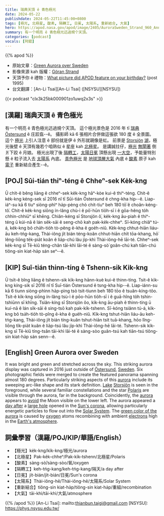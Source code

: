 ```yaml
---
title: 瑞典天頂 ê 青色極光
date: 2024-05-22
publishdate: 2024-05-22T11:45:00+0800
tags: [極光, 北極星, 酸素, 隔轉工, 日冕, 太陽系, 重新結合, 大氣]
hero: https://apod.nasa.gov/apod/image/2405/AuroraSweden_Strand_960_Annotated.jpg
summary: 有一个明亮 ê 青色極光迒過規个天頂。
categories: [podcast]
vocals: [阿錕]
---
```


{{% apod %}}

- 原始文章：[Green Aurora over Sweden](https://apod.nasa.gov/apod/ap240522.html)
- 影像來源 kah 版權：[Göran Strand](http://www.astrofotografen.se/)
- 天頂予你 ê 禮物：[What picture did APOD feature on your birthday?](https://apod.nasa.gov/apod/calendar/allyears.html) (post 1995)
- 台文翻譯：[An-Li Tsai][An-Li Tsai] ([NSYSU][NSYSU])

{{< podcast "clx3k25bk000901zo1uwq2x3s" >}}

## [漢羅] 瑞典天頂 ê 青色極光
有一个明亮 ê 青色極光迒過規个天頂。
這个極光景色是 2016 年 tī [瑞典][Sweden] [Östersund][Östersund] ê 庄跤翕--ê。
攝影師 kā 6 張相片合併做這張欲 180 度 ê 全景圖。
這个 [極光][aurora 1] 上引人注意 ê 部份就是伊 ê 外形就親像是虹。
前景是 [Storsjön][Storsjön] [湖][Lake]，極光後壁 ê 天頂有幾若个咱熟似 ê 星座 kah [北極星][Polaris]。
是講誠拄仔，[極光][aurora 2] [無閘著][avoid] 倒爿下跤 ê 月娘。
極光出現了後 [隔轉工][day after]，[太陽日冕][Sun's corona] 頂懸出現 [一大空][large hole]，予能量特別懸 ê 粒子流入去 [太陽系][Solar System] 內底。
[青色極光][green color of the aurora] 是 [地球頂層大氣][Earth's atmosphere] 內底 ê [酸素][oxygen] 原子 kah [電子][electrons] 重新結合產生--ê。

## [POJ] Sūi-tián thiⁿ-téng ê Chheⁿ-sek Ke̍k-kng
Ū chi̍t-ê bêng liāng ê chheⁿ-sek ke̍k-kng hāⁿ-kòe kui-ê thiⁿ-téng.
Chit-ê ke̍k-kng kéng-sek sī 2016 nî tī Sūi-tián Östersund ê chng-kha hip--ê.
Liap-iáⁿ-su kā 6 tiuⁿ siòng-phìⁿ ha̍p-pèng chò chit-tiuⁿ beh 180 tō͘ ê choân-kéng-tô͘.
Chit-ê ke̍k-kng siōng ín-lâng chù-ì ê pō͘-hūn tio̍h-sī i ê gōa-hêng to̍h chhin-chhiūⁿ sī khēng.
Chiân-kéng sī Storsjön ô͘, ke̍k-kng āu-piah ê thiⁿ-téng ū kúi-nā ê lán se̍k-sāi ê seng-chō kah pak-ke̍k-chheⁿ.
Sī-kóng chiâⁿ tú-á, ke̍k-kng bô cha̍h-tio̍h tò-pêng ē-kha ê goe̍h-niû.
Ke̍k-kng chhut-hiān liáu-āu keh-tńg-kang, Thài-iông ji̍t bián téng-koân chhut-hiān chi̍t tōa-khang, hō͘ lêng-liōng te̍k-pia̍t koân ê lia̍p-chú lâu ji̍p-khì Thài-iông-hē lāi-té.
Chheⁿ-sek ke̍k-kng sī Tē-kiû téng-chân tāi-khì lāi-té ê sàng-sò͘ goân-chú kah tiān-chú tiông-sin kiat-ha̍p sán seⁿ--ê.

## [KIP] Suī-tián thinn-tíng ê Tshenn-sik Ki̍k-kng
Ū tsi̍t-ê bîng liāng ê tshenn-sik ki̍k-kng hānn-kuè kui-ê thinn-tíng.
Tsit-ê ki̍k-kng kíng-sik sī 2016 nî tī Suī-tián Östersund ê tsng-kha hip--ê.
Liap-iánn-su kā 6 tiunn siòng-phìnn ha̍p-pìng tsò tsit-tiunn beh 180 tōo ê tsuân-kíng-tôo.
Tsit-ê ki̍k-kng siōng ín-lâng tsù-ì ê pōo-hūn tio̍h-sī i ê guā-hîng to̍h tshin-tshiūnn sī khīng.
Tsiân-kíng sī Storsjön ôo, ki̍k-kng āu-piah ê thinn-tíng ū kuí-nā ê lán si̍k-sāi ê sing-tsō kah pak-ki̍k-tshenn.
Sī-kóng tsiânn tú-á, ki̍k-kng bô tsa̍h-tio̍h tò-pîng ē-kha ê gue̍h-niû.
Ki̍k-kng tshut-hiān liáu-āu keh-tńg-kang, Thài-iông ji̍t bián tíng-kuân tshut-hiān tsi̍t tuā-khang, hōo lîng-liōng ti̍k-pia̍t kuân ê lia̍p-tsú lâu ji̍p-khì Thài-iông-hē lāi-té.
Tshenn-sik ki̍k-kng sī Tē-kiû tíng-tsân tāi-khì lāi-té ê sàng-sòo guân-tsú kah tiān-tsú tiông-sin kiat-ha̍p sán senn--ê.

## [English] Green Aurora over Sweden
It was bright and green and stretched across the sky.
This striking aurora display was captured in 2016 just outside of [Östersund][Östersund], [Sweden][Sweden].
Six photographic fields were merged to create the featured panorama spanning almost 180 degrees.
Particularly striking aspects of this [aurora][aurora 1] include its sweeping arc-like shape and its stark definition.
[Lake][Lake] [Storsjön][Storsjön] is seen in the foreground, while several familiar constellations and the star [Polaris][Polaris] are visible through the aurora, far in the background.
Coincidently, the [aurora][aurora 2] appears to [avoid][avoid] the Moon visible on the lower left.
The aurora appeared a [day after][day after] a [large hole][large hole] opened in the [Sun's corona][Sun's corona], allowing particularly energetic particles to flow out into the [Solar System][Solar System].
The [green color of the aurora][green color of the aurora] is caused by [oxygen][oxygen] atoms recombining with ambient [electrons][electrons] high in the [Earth's atmosphere][Earth's atmosphere].

## 詞彙學習（漢羅/POJ/KIP/華語/English）
- 【極光】ke̍k-kng/ki̍k-kng/極光/aurora
- 【北極星】Pak-ke̍k-chheⁿ/Pak-ki̍k-tshenn/北極星/Polaris
- 【酸素】sàng-sò͘/sàng-sòo/氧/oxygen
- 【隔轉工】keh-tńg-kang/keh-tńg-kang/隔天/a day after
- 【日冕】ji̍t-bián/ji̍t-bián/日冕/Sun's corona
- 【太陽系】Thài-iông-hē/Thài-iông-hē/太陽系/Solar System
- 【重新結合】tiông-sin kiat-ha̍p/tiông-sin kiat-ha̍p/重組/recombination
- 【大氣】tāi-khì/tāi-khì/大氣/atmosphere

{{% /apod %}}
[An-Li Tsai]: mailto:thianbun.taigi@gmail.com
[NSYSU]: https://phys.nsysu.edu.tw/

[copyright]: https://apod.nasa.gov/apod/fap/lib/about_apod.html#srapply
[License3]: https://creativecommons.org/licenses/by/3.0/
[License2]:https://creativecommons.org/licenses/by-nc-nd/2.0/

[Östersund]:https://youtu.be/E0z1BqhtyLA
[Sweden]:https://en.wikipedia.org/wiki/Sweden
[aurora 1]:https://spaceplace.nasa.gov/aurora/
[Lake]:https://en.wikipedia.org/wiki/Storsj%C3%B6n
[Storsjön]:https://www.youtube.com/watch?v=1KqryCRpT_s
[Polaris]:https://apod.nasa.gov/apod/ap240522.htmlap150602.html
[aurora 2]:https://www.youtube.com/watch?v=rMfUVfjHnKc
[avoid]:https://img.buzzfeed.com/buzzfeed-static/static/2019-11/18/19/asset/fa34aa54b531/sub-buzz-8699-1574104451-1.jpg
[day after]:https://spaceweather.com/archive.php?view=1&day=12&month=04&year=2016
[large hole]:https://solarscience.msfc.nasa.gov/feature3.shtml
[Sun's corona]:https://apod.nasa.gov/apod/ap240522.htmlap170920.html
[Solar System]:https://apod.nasa.gov/apod/ap240522.htmlap190520.html
[green color of the aurora]:https://www.webexhibits.org/causesofcolor/4D.html
[oxygen]:https://periodic.lanl.gov/8.shtml
[electrons]:https://pwg.gsfc.nasa.gov/Education/whelect.html
[Earth's atmosphere]:https://www.nasa.gov/image-article/earths-atmospheric-layers-3/
